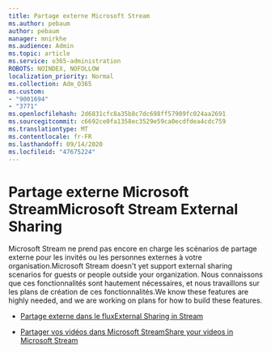```yaml
---
title: Partage externe Microsoft Stream
ms.author: pebaum
author: pebaum
manager: mnirkhe
ms.audience: Admin
ms.topic: article
ms.service: o365-administration
ROBOTS: NOINDEX, NOFOLLOW
localization_priority: Normal
ms.collection: Adm_O365
ms.custom:
- "9001694"
- "3771"
ms.openlocfilehash: 2d6831cfc8a35b8c7dc698ff57909fc024aa2691
ms.sourcegitcommit: c6692ce0fa1358ec3529e59ca0ecdfdea4cdc759
ms.translationtype: MT
ms.contentlocale: fr-FR
ms.lasthandoff: 09/14/2020
ms.locfileid: "47675224"
---
```

# <a name="microsoft-stream-external-sharing"></a><span data-ttu-id="73454-102">Partage externe Microsoft Stream</span><span class="sxs-lookup"><span data-stu-id="73454-102">Microsoft Stream External Sharing</span></span>

<span data-ttu-id="73454-103">Microsoft Stream ne prend pas encore en charge les scénarios de partage externe pour les invités ou les personnes externes à votre organisation.</span><span class="sxs-lookup"><span data-stu-id="73454-103">Microsoft Stream doesn't yet support external sharing scenarios for guests or people outside your organization.</span></span> <span data-ttu-id="73454-104">Nous connaissons que ces fonctionnalités sont hautement nécessaires, et nous travaillons sur les plans de création de ces fonctionnalités.</span><span class="sxs-lookup"><span data-stu-id="73454-104">We know these features are highly needed, and we are working on plans for how to build these features.</span></span>

- [<span data-ttu-id="73454-105">Partage externe dans le flux</span><span class="sxs-lookup"><span data-stu-id="73454-105">External Sharing in Stream</span></span>](https://docs.microsoft.com/stream/portal-share-video#external-sharing)

- [<span data-ttu-id="73454-106">Partager vos vidéos dans Microsoft Stream</span><span class="sxs-lookup"><span data-stu-id="73454-106">Share your videos in Microsoft Stream</span></span>](https://docs.microsoft.com/stream/portal-share-video)
